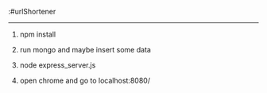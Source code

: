 :#urlShortener
______________________________________________________
1) npm install

2) run mongo and maybe insert some data

3) node express_server.js

4) open chrome and go to localhost:8080/ 



